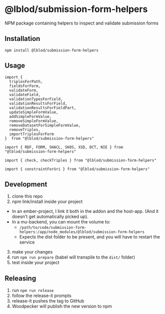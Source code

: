 # @lblod/submission-form-helpers
NPM package containing helpers to inspect and validate submission forms

## Installation
`npm install @lblod/submission-form-helpers`

## Usage
```
import {
  triplesForPath,
  fieldsForForm,
  validateForm,
  validateField,
  validationTypesForField,
  validationResultsForField,
  validationResultsForFieldPart,
  updateSimpleFormValue,
  addSimpleFormValue,
  removeSimpleFormValue,
  removeDatasetForSimpleFormValue,
  removeTriples,
  importTriplesForForm
}  from "@lblod/submission-form-helpers"

import { RDF, FORM, SHACL, SKOS, XSD, DCT, NIE } from "@lblod/submission-form-helpers"

import { check, checkTriples } from "@lblod/submission-form-helpers"

import { constraintForUri } from "@lblod/submission-form-helpers"
```

## Development
1. clone this repo
2. npm link/install inside your project
  - In an ember-project, I link it both in the addon and the host-app. (And it doesn't get automatically picked up).
  - In a mu-backend, you can mount the volume to:
    - `/path/to/code/submission-form-helpers:/app/node_modules/@lblod/submission-form-helpers`
    - Expects the dist folder to be present, and you will have to restart the service
3. make your changes
4. run `npm run prepare` (babel will transpile to the `dist/` folder)
5. test inside your project

## Releasing
1. run `npm run release`
2. follow the release-it prompts
3. release-it pushes the tag to GitHub
4. Woodpecker will publish the new version to npm
